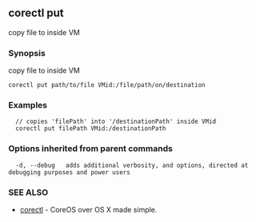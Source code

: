 ## corectl put

copy file to inside VM

### Synopsis


copy file to inside VM

```
corectl put path/to/file VMid:/file/path/on/destination
```

### Examples

```
  // copies 'filePath' into '/destinationPath' inside VMid
  corectl put filePath VMid:/destinationPath
```

### Options inherited from parent commands

```
  -d, --debug   adds additional verbosity, and options, directed at debugging purposes and power users
```

### SEE ALSO
* [corectl](corectl.md)	 - CoreOS over OS X made simple.


